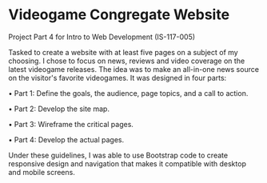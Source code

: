 # Videogame Congregate Website
Project Part 4 for Intro to Web Development (IS-117-005)

Tasked to create a website with at least five pages on a subject of my choosing. I chose to focus 
on news, reviews and video coverage on the latest videogame releases. The idea was to make an 
all-in-one news source on the visitor's favorite videogames. It was designed in four parts:

• Part 1: Define the goals, the audience, page topics, and a call to action.

• Part 2: Develop the site map.

• Part 3: Wireframe the critical pages.

• Part 4: Develop the actual pages.

Under these guidelines, I was able to use Bootstrap code to create responsive design and 
navigation that makes it compatible with desktop and mobile screens.
